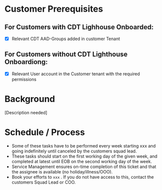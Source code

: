 # Customer Prerequisites

## For Customers with CDT Lighhouse Onboarded:
- [x] Relevant CDT AAD-Groups added in customer Tenant

## For Customers without CDT Lighthouse Onboardiong:
- [x] Relevant User account in the Customer tenant with the required permissions

# Background

[Description needed]

# Schedule / Process

* Some of these tasks have to be performed every week starting xxx and going indefinitely until canceled by the customers squad lead.
* These tasks should start on the first working day of the given week, and completed at latest until EOB on the second working day of the week.
* Service Management ensures on-time completion of this ticket and that the assignee is available (no holiday/illness/OOO).
* Book your efforts to `xxx` . If you do not have access to this, contact the customers Squad Lead or COO.

